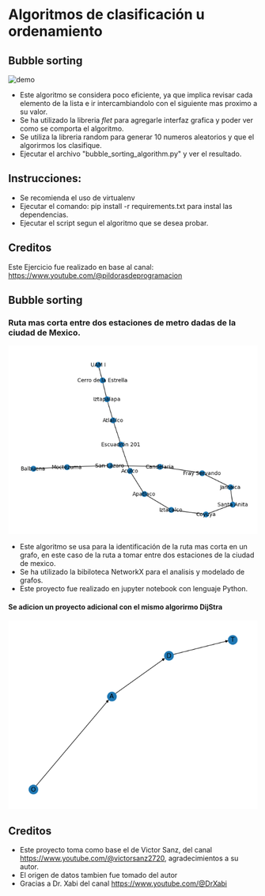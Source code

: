 # Algoritmos de clasificación u ordenamiento
## Bubble sorting

![demo](https://github.com/vhngroup/sortings_algorithm/blob/main/static/bubble_sorting.gif)

* Este algoritmo se considera poco eficiente, ya que implica revisar cada elemento de la lista e ir intercambiandolo con el siguiente mas proximo a su valor.  
* Se ha utilizado la libreria *flet* para agregarle interfaz grafica y poder ver como se comporta el algoritmo.
* Se utiliza la libreria random para generar 10 numeros aleatorios y que el algorirmos los clasifique.
* Ejecutar el archivo "bubble_sorting_algorithm.py" y ver el resultado.

## Instrucciones:
* Se recomienda el uso de virtualenv
* Ejecutar el comando: pip install -r requirements.txt para instal las dependencias.
* Ejecutar el script segun el algoritmo que se desea probar.

## Creditos
Este Ejercicio fue realizado en base al canal: https://www.youtube.com/@pildorasdeprogramacion

## Bubble sorting
### Ruta mas corta entre dos estaciones de metro dadas de la ciudad de Mexico.
![demo](https://github.com/vhngroup/sortings_algorithm/blob/main/static/Dijkstra.png)
* Este algoritmo se usa para la identificación de la ruta mas corta en un grafo, en este caso de la ruta a tomar entre dos estaciones de la ciudad de mexico.
* Se ha utilizado la bibiloteca NetworkX para el analisis y modelado de  grafos.
* Este proyecto fue realizado en jupyter notebook con lenguaje Python.

#### Se adicion un proyecto adicional con el mismo algorirmo DijStra
![demo](https://github.com/vhngroup/sortings_algorithm/blob/main/static/Dijkstrav2.png)

## Creditos
* Este proyecto toma como base el de Victor Sanz, del canal https://www.youtube.com/@victorsanz2720, agradecimientos a su autor.
* El origen de datos tambien fue tomado del autor
* Gracias a Dr. Xabi del canal https://www.youtube.com/@DrXabi
